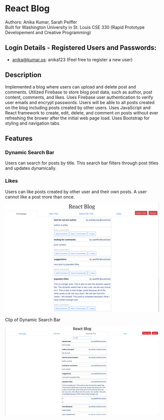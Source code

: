 #  React Blog
Authors: Anika Kumar, Sarah Peiffer
<br />Built for Washington University in St. Louis CSE 330 (Rapid Prototype Developement and Creative Programming)

## Login Details - Registered Users and Passwords:
* anika@kumar.us: anika123 (Feel free to register a new user)

## Description
Implemented a blog where users can upload and delete post and comments. Utilized Firebase to store blog post data, such as author, post content, comments, and likes. Uses Firebase user authentication to verify user emails and encrypt passwords. Users will be able to all posts created on the blog including posts created by other users. Uses JavaScript and React framework to create, edit, delete, and comment on posts without ever refreshing the brower after the initial web page load. Uses Bootstrap for styling and navigation tabs. 

## Features
### Dynamic Search Bar
Users can search for posts by title. This search bar filters through post titles and updates dynamically. 
### Likes
Users can like posts created by other user and their own posts. A user cannot like a post more than once. 

![Screenshot of Blog](330blog.png)

Clip of Dynamic Search Bar

![Gif of Search Bar](searchbar.gif)
